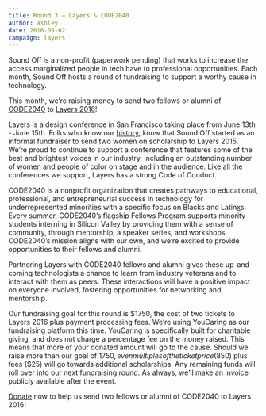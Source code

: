 ```yaml
---
title: Round 3 – Layers & CODE2040
author: ashley
date: 2016-05-02
campaign: layers
---
```


Sound Off is a non-profit (paperwork pending) that works to increase the access marginalized people in tech have to professional opportunities. Each month, Sound Off hosts a round of fundraising to support a worthy cause in technology.

This month, we’re raising money to send two fellows or alumni of [CODE2040][code2040] to [Layers 2016][layers]!

Layers is a design conference in San Francisco taking place from June 13th - June 15th. Folks who know our [history][history], know that Sound Off started as an informal fundraiser to send two women on scholarship to Layers 2015. We’re proud to continue to support a conference that features some of the best and brightest voices in our industry, including an outstanding number of women and people of color on stage and in the audience. Like all the conferences we support, Layers has a strong Code of Conduct.

CODE2040 is a nonprofit organization that creates pathways to educational, professional, and entrepreneurial success in technology for underrepresented minorities with a specific focus on Blacks and Latin[x][x]s. Every summer, CODE2040’s flagship Fellows Program supports minority students interning in Silicon Valley by providing them with a sense of community, through mentorship, a speaker series, and workshops. CODE2040’s mission aligns with our own, and we’re excited to provide opportunities to their fellows and alumni.

Partnering Layers with CODE2040 fellows and alumni gives these up-and-coming technologists a chance to learn from industry veterans and to interact with them as peers. These interactions will have a positive impact on everyone involved, fostering opportunities for networking and mentorship.

Our fundraising goal for this round is $1750, the cost of two tickets to Layers 2016 plus payment processing fees. We’re using YouCaring as our fundraising platform this time. YouCaring is specifically built for charitable giving, and does not charge a percentage fee on the money raised. This means that more of your donated amount will go to the cause. Should we raise more than our goal of $1750, even multiples of the ticket price ($850) plus fees ($25) will go towards additional scholarships. Any remaining funds will roll over into our next fundraising round. As always, we’ll make an invoice publicly available after the event.

[Donate][donate] now to help us send two fellows or alumni of CODE2040 to Layers 2016!

[x]: http://www.latina.com/lifestyle/our-issues/why-we-say-latinx-trans-gender-non-conforming-people-explain
[code2040]: http://www.code2040.org/
[layers]: http://www.bringyourlayers.com/
[history]: http://soundofftech.org/about/history/
[donate]: https://www.youcaring.com/sound-off-layers

